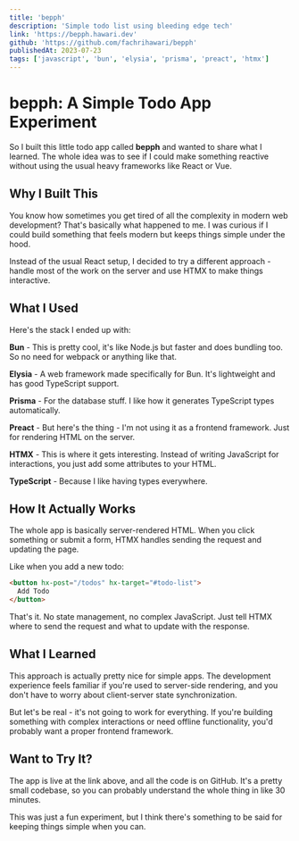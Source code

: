```yaml
---
title: 'bepph'
description: 'Simple todo list using bleeding edge tech'
link: 'https://bepph.hawari.dev'
github: 'https://github.com/fachrihawari/bepph'
publishedAt: 2023-07-23
tags: ['javascript', 'bun', 'elysia', 'prisma', 'preact', 'htmx']
---
```


# bepph: A Simple Todo App Experiment

So I built this little todo app called **bepph** and wanted to share what I learned. The whole idea was to see if I could make something reactive without using the usual heavy frameworks like React or Vue.

## Why I Built This

You know how sometimes you get tired of all the complexity in modern web development? That's basically what happened to me. I was curious if I could build something that feels modern but keeps things simple under the hood.

Instead of the usual React setup, I decided to try a different approach - handle most of the work on the server and use HTMX to make things interactive.

## What I Used

Here's the stack I ended up with:

**Bun** - This is pretty cool, it's like Node.js but faster and does bundling too. So no need for webpack or anything like that.

**Elysia** - A web framework made specifically for Bun. It's lightweight and has good TypeScript support.

**Prisma** - For the database stuff. I like how it generates TypeScript types automatically.

**Preact** - But here's the thing - I'm not using it as a frontend framework. Just for rendering HTML on the server.

**HTMX** - This is where it gets interesting. Instead of writing JavaScript for interactions, you just add some attributes to your HTML.

**TypeScript** - Because I like having types everywhere.

## How It Actually Works

The whole app is basically server-rendered HTML. When you click something or submit a form, HTMX handles sending the request and updating the page.

Like when you add a new todo:
```html
<button hx-post="/todos" hx-target="#todo-list">
  Add Todo
</button>
```

That's it. No state management, no complex JavaScript. Just tell HTMX where to send the request and what to update with the response.

## What I Learned

This approach is actually pretty nice for simple apps. The development experience feels familiar if you're used to server-side rendering, and you don't have to worry about client-server state synchronization.

But let's be real - it's not going to work for everything. If you're building something with complex interactions or need offline functionality, you'd probably want a proper frontend framework.

## Want to Try It?

The app is live at the link above, and all the code is on GitHub. It's a pretty small codebase, so you can probably understand the whole thing in like 30 minutes.

This was just a fun experiment, but I think there's something to be said for keeping things simple when you can.

